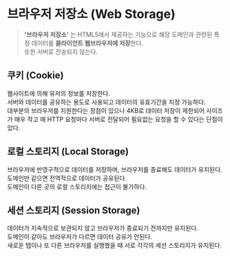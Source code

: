 # 브라우저 저장소 (Web Storage)

> **'브라우저 저장소'** 는 HTML5에서 제공하는 기능으로 해당 도메인과 관련된 특정 데이터를 **클라이언트 웹브라우저에 저장**한다.<br/>또한 서버로 전송되지 않는다.
## 쿠키 (Cookie)
웹사이트에 의해 유저의 정보를 저장한다.  
서버와 데이터를 공유하는 용도로 사용되고 데이터의 유효기간을 지정 가능하다.  
대부분의 브라우저를 지원한다는 장점이 있으나 4KB로 데이터 저장이 제한되어 사이즈가 매우 작고 매 HTTP 요청마다 서버로 전달되어 필요없는 요청을 할 수 있다는 단점이 있다.

## 로컬 스토리지 (Local Storage)
브라우저에 반영구적으로 데이터를 저장하며, 브라우저를 종료해도 데이터가 유지된다.  
도메인만 같으면 전역적으로 데이터가 공유된다.  
도메인이 다른 곳의 로컬 스토리지에는 접근이 불가하다.

## 세션 스토리지 (Session Storage)
데이터가 지속적으로 보관되지 않고 브라우저가 종료되기 전까지만 유지된다.   
도메인이 같아도 브라우저가 다르면 데이터 공유가 안된다.  
새로운 탭이나 또 다른 브라우저를 실행했을 때 서로 각각의 세션 스토리지가 유지된다.